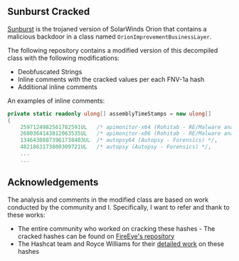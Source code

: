 Sunburst Cracked
-----------------

[Sunburst](https://en.wikipedia.org/wiki/2020_United_States_federal_government_data_breach) is the trojaned version of SolarWinds Orion that contains a malicious backdoor in a class named `OrionImprovementBusinessLayer`. 

The following repository contains a modified version of this decompiled class with the following modifications:

 - Deobfuscated Strings 
 - Inline comments with the cracked values per each FNV-1a hash
 - Additional inline comments

An examples of inline comments:

```csharp
private static readonly ulong[] assemblyTimeStamps = new ulong[]
{
    2597124982561782591UL	/* apimonitor-x64 (Rohitab - RE/Malware analysis) */,
    2600364143812063535UL	/* apimonitor-x86 (Rohitab - RE/Malware analysis) */,
    13464308873961738403UL	/* autopsy64 (Autopsy - Forensics) */,
    4821863173800309721UL	/* autopsy (Autopsy - Forensics) */,
    ...
    ...
```

## Acknowledgements
The analysis and comments in the modified class are based on work conducted by the community and I. Specifically, I want to refer and thank to these works:
- The entire community who worked on cracking these hashes - The cracked hashes can be found on [FireEye's repository](https://github.com/fireeye/sunburst_countermeasures/blob/main/fnv1a_xor_hashes.txt)
- The Hashcat team and Royce Williams for their [detailed work](https://docs.google.com/spreadsheets/d/1u0_Df5OMsdzZcTkBDiaAtObbIOkMa5xbeXdKk_k0vWs/edit?usp=sharing) on these hashes
